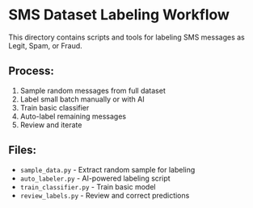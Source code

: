 # SMS Dataset Labeling Workflow

This directory contains scripts and tools for labeling SMS messages as Legit, Spam, or Fraud.

## Process:
1. Sample random messages from full dataset
2. Label small batch manually or with AI
3. Train basic classifier
4. Auto-label remaining messages
5. Review and iterate

## Files:
- `sample_data.py` - Extract random sample for labeling
- `auto_labeler.py` - AI-powered labeling script
- `train_classifier.py` - Train basic model
- `review_labels.py` - Review and correct predictions
